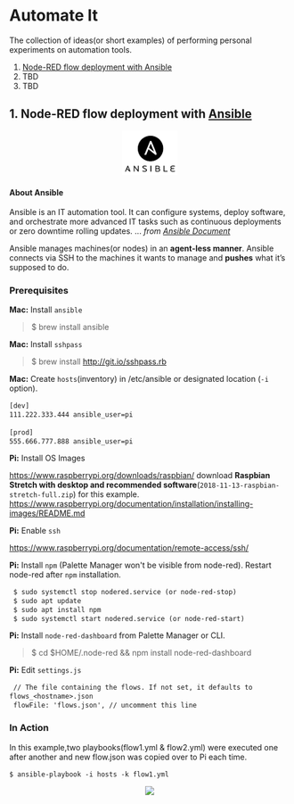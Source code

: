 # Automate It

The collection of ideas(or short examples) of performing personal experiments on automation tools.   

1. [Node-RED flow deployment with Ansible](https://github.com/phyunsj/automate-it/blob/master/README.md)
2. TBD
3. TBD

## 1. Node-RED flow deployment with [Ansible](https://www.ansible.com/)

<p align="center">
<img src="https://github.com/phyunsj/automate-it/blob/master/ansible-node-red/ansible.png" width="100px"/>
</p>

#### About Ansible

Ansible is an IT automation tool. It can configure systems, deploy software, and orchestrate more advanced IT tasks such as continuous deployments or zero downtime rolling updates. ... _from [Ansible Document](https://docs.ansible.com/ansible/latest/index.html)_

Ansible manages machines(or nodes) in an **agent-less manner**. Ansible connects via SSH to the machines it wants to manage and **pushes** what it’s supposed to do. 

### Prerequisites

**Mac:** Install `ansible` 

> $ brew install ansible 

**Mac:** Install `sshpass`

> $ brew install http://git.io/sshpass.rb 

**Mac:** Create `hosts`(inventory) in /etc/ansible or designated location (`-i` option).

```
[dev]
111.222.333.444 ansible_user=pi

[prod]
555.666.777.888 ansible_user=pi
```

**Pi:** Install OS Images

https://www.raspberrypi.org/downloads/raspbian/ download **Raspbian Stretch with desktop and recommended software**(`2018-11-13-raspbian-stretch-full.zip`) for this example.
https://www.raspberrypi.org/documentation/installation/installing-images/README.md

**Pi:** Enable `ssh`

https://www.raspberrypi.org/documentation/remote-access/ssh/

**Pi:** Install `npm` (Palette Manager won't be visible from node-red). Restart node-red after `npm` installation.

```
 $ sudo systemctl stop nodered.service (or node-red-stop)
 $ sudo apt update 
 $ sudo apt install npm
 $ sudo systemctl start nodered.service (or node-red-start)
```

**Pi:** Install `node-red-dashboard` from Palette Manager or CLI.

> $ cd $HOME/.node-red && npm install node-red-dashboard 

**Pi:** Edit `settings.js`

```
 // The file containing the flows. If not set, it defaults to flows_<hostname>.json
 flowFile: 'flows.json', // uncomment this line
```

###  In Action 

In this example,two playbooks(flow1.yml & flow2.yml) were executed one after another and new flow.json was copied over to Pi each time.

```
$ ansible-playbook -i hosts -k flow1.yml  

```

<p align="center">
<img src="https://github.com/phyunsj/automate-it/blob/master/ansible-node-red/ansible-node-red-flow-change-text.gif" width="700px"/>
</p>
